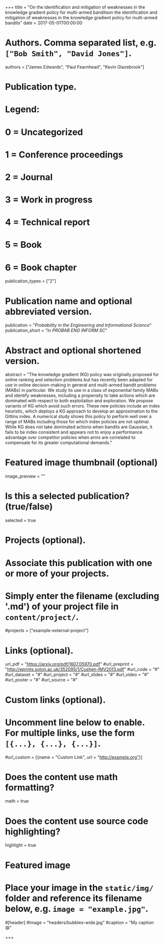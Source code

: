 +++
title = "On the identification and mitigation of weaknesses in the knowledge gradient policy for multi-armed banditson the identification and mitigation of weaknesses in the knowledge gradient policy for multi-armed bandits"
date = 2017-05-01T00:00:00

# Authors. Comma separated list, e.g. `["Bob Smith", "David Jones"]`.
authors = ["James Edwards", "Paul Fearnhead", "Kevin Glazebrook"]

# Publication type.
# Legend:
# 0 = Uncategorized
# 1 = Conference proceedings
# 2 = Journal
# 3 = Work in progress
# 4 = Technical report
# 5 = Book
# 6 = Book chapter
publication_types = ["2"]

# Publication name and optional abbreviated version.
publication = "*Probability in the Engineering and Informational Science*"
publication_short = "In *PROBAB ENG INFORM SC*"

# Abstract and optional shortened version.
abstract = "The knowledge gradient (KG) policy was originally proposed for online ranking and selection problems but has recently been adapted for use in online decision-making in general and multi-armed bandit problems (MABs) in particular. We study its use in a class of exponential family MABs and identify weaknesses, including a propensity to take actions which are dominated with respect to both exploitation and exploration. We propose variants of KG which avoid such errors. These new policies include an index heuristic, which deploys a KG approach to develop an approximation to the Gittins index. A numerical study shows this policy to perform well over a range of MABs including those for which index policies are not optimal. While KG does not take dominated actions when bandits are Gaussian, it fails to be index consistent and appears not to enjoy a performance advantage over competitor policies when arms are correlated to compensate for its greater computational demands."

# Featured image thumbnail (optional)
image_preview = ""

# Is this a selected publication? (true/false)
selected = true

# Projects (optional).
#   Associate this publication with one or more of your projects.
#   Simply enter the filename (excluding '.md') of your project file in `content/project/`.
#projects = ["example-external-project"]

# Links (optional).
url_pdf = "https://arxiv.org/pdf/1607.05970.pdf"
#url_preprint = "http://eprints.soton.ac.uk/352095/1/Cushen-IMV2013.pdf"
#url_code = "#"
#url_dataset = "#"
#url_project = "#"
#url_slides = "#"
#url_video = "#"
#url_poster = "#"
#url_source = "#"

# Custom links (optional).
#   Uncomment line below to enable. For multiple links, use the form `[{...}, {...}, {...}]`.
#url_custom = [{name = "Custom Link", url = "http://example.org"}]

# Does the content use math formatting?
math = true

# Does the content use source code highlighting?
highlight = true

# Featured image
# Place your image in the `static/img/` folder and reference its filename below, e.g. `image = "example.jpg"`.
#[header]
#image = "headers/bubbles-wide.jpg"
#caption = "My caption :smile:"

+++
